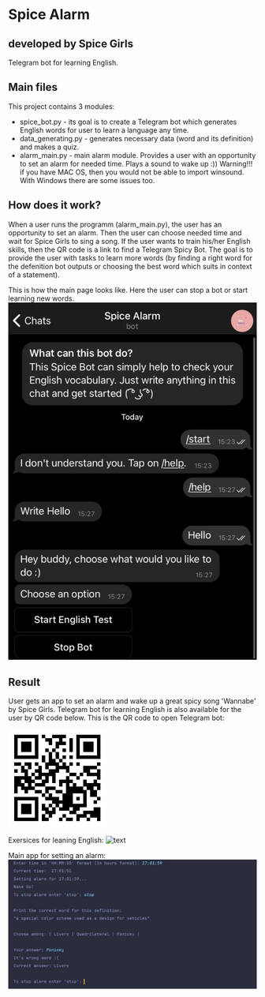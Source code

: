 # Spice Alarm
## developed by Spice Girls
Telegram bot for learning English.

## Main files

This project contains 3 modules:
- spice_bot.py - its goal is to create a Telegram bot which generates English words for user to learn a language any time.
- data_generating.py - generates necessary data (word and its definition) and
makes a quiz.
- alarm_main.py - main alarm module. Provides a user with an opportunity
to set an alarm for needed time. Plays a sound to wake up :))
Warning!!! if you have MAC OS, then you would not be able to import winsound.
With Windows there are some issues too.

## How does it work?

When a user runs the programm (alarm_main.py), the user has an opportunity to set an alarm. Then the user can choose needed time and wait for Spice Girls
to sing a song. If the user wants to train his/her English skills, then the
QR code is a link to find a Telegram Spicy Bot. The goal is to provide the user
with tasks to learn more words (by finding a right word for the defenition bot outputs or choosing the best word which suits in context of a statement). 

This is how the main page looks like. Here the user can stop a bot or start learning new words.
![text](botstart.png?raw=true "text")

## Result
User gets an app to set an alarm and wake up a great spicy song 'Wannabe' by Spice Girls. Telegram bot for learning English is also available for the user by QR code below. This is the QR code to open Telegram bot:

![text](code.png?raw=true "text")

Exersices for leaning English:
![text](exersices.png?raw=true "text")

Main app for setting an alarm:
![text](alarm.png?raw=true "text")

